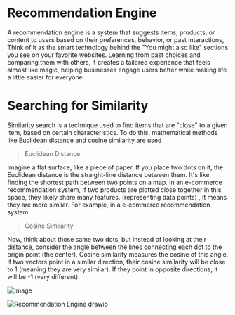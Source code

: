 # Recommendation Engine

A recommendation engine is a system that suggests items, products, or content to users based on their preferences, behavior, or past interactions, Think of it as the smart technology behind the "You might also like" sections you see on your favorite websites. Learning from past choices and comparing them with others, it creates a tailored experience that feels almost like magic, helping businesses engage users better while making life a little easier for everyone

# Searching for Similarity
Similarity search is a technique used to find items that are "close" to a given item, based on certain characteristics. To do this, mathematical methods like Euclidean distance and cosine similarity are used

> Euclidean Distance

Imagine a flat surface, like a piece of paper. If you place two dots on it, the Euclidean distance is the straight-line distance between them. It's like finding the shortest path between two points on a map. In an e-commerce recommendation system, if two products are plotted close together in this space, they likely share many features. (representing data points) , it means they are more similar. For example, in a e-commerce recommendation system.

> Cosine Similarity

Now, think about those same two dots, but instead of looking at their distance, consider the angle between the lines connecting each dot to the origin point (the center). Cosine similarity measures the cosine of this angle. If two vectors point in a similar direction, their cosine similarity will be close to 1 (meaning they are very similar). If they point in opposite directions, it will be -1 (very different).

![image](https://github.com/user-attachments/assets/6ce87407-fa26-401b-a767-5b3d5c9776f1)

![Recommendation Engine drawio](https://github.com/user-attachments/assets/097e44ac-ec5d-43fb-8427-9fde5e153393)
